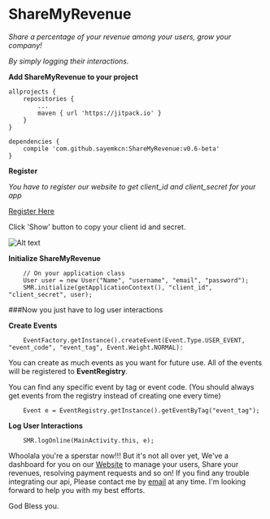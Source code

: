 # ShareMyRevenue
*Share a percentage of your revenue among your users, grow your company!* 

*By simply logging their interactions.*

<b> Add ShareMyRevenue to your project</b>

```
allprojects {
    repositories {
        ...
        maven { url 'https://jitpack.io' }
    }
}
	
dependencies {
    compile 'com.github.sayemkcn:ShareMyRevenue:v0.6-beta'
}

```

<b>Register</b>


*You have to register our website to get client_id and client_secret for your app*

[Register Here](https://smr.toracode.net)

Click 'Show' button to copy your client id and secret.

![Alt text](https://i.imgur.com/apsUw6h.jpg "ShareMyRevenue")

<b>Initialize ShareMyRevenue</b>

```
    // On your application class
    User user = new User("Name", "username", "email", "password");
    SMR.initialize(getApplicationContext(), "client_id", "client_secret", user);
```

###Now you just have to log user interactions

<b>Create Events</b>

```
    EventFactory.getInstance().createEvent(Event.Type.USER_EVENT, "event_code", "event_tag", Event.Weight.NORMAL):
```

You can create as much events as you want for future use. All of the events will be registered to <b>EventRegistry</b>.

You can find any specific event by tag or event code. (You should always get events from the registry instead of creating one every time)

```
    Event e = EventRegistry.getInstance().getEventByTag("event_tag");
```

<b>Log User Interactions</b>

```
    SMR.logOnline(MainActivity.this, e);
```


Whoolala you're a sperstar now!!!
But it's not all over yet, We've a dashboard for you on our [Website](https://smr.toracode.net) to manage your users, Share your revenues, resolving payment requests and so on!
If you find any trouble integrating our api, Please contact me by [email](email@rimon.xyz) at any time. I'm looking forward to help you with my best efforts.

God Bless you.

